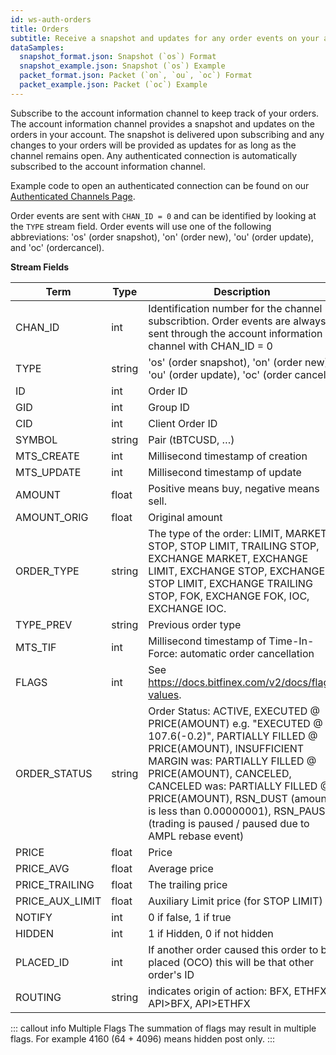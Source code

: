```yaml
---
id: ws-auth-orders
title: Orders
subtitle: Receive a snapshot and updates for any order events on your account.
dataSamples:
  snapshot_format.json: Snapshot (`os`) Format
  snapshot_example.json: Snapshot (`os`) Example
  packet_format.json: Packet (`on`, `ou`, `oc`) Format
  packet_example.json: Packet (`oc`) Example
---
```


Subscribe to the account information channel to keep track of your orders. The
account information channel provides a snapshot and updates on the orders in
your account. The snapshot is delivered upon subscribing and any changes to
your orders will be provided as updates for as long as the channel remains
open. Any authenticated connection is automatically subscribed to the account
information channel. 

Example code to open an authenticated connection can be found on our
[Authenticated Channels Page](/api/guides/ws-auth-channels).

Order events are sent with `CHAN_ID = 0` and can be identified by looking at
the `TYPE` stream field. Order events will use one of the following
abbreviations: 'os' (order snapshot), 'on' (order new), 'ou' (order update),
and 'oc' (ordercancel).

**Stream Fields**

Term | Type | Description
-- | -- | --
CHAN_ID | int | Identification number for the channel subscribtion. Order events are always sent through the account information channel with CHAN_ID = 0
TYPE | string | 'os' (order snapshot), 'on' (order new), 'ou' (order update), 'oc' (order cancel).
ID  |  int  |  Order ID
GID | int |  Group ID
CID | int |  Client Order ID
SYMBOL  |  string  |  Pair (tBTCUSD, …)
MTS_CREATE | int | Millisecond timestamp of creation
MTS_UPDATE | int | Millisecond timestamp of update
AMOUNT  |  float  |  Positive means buy, negative means sell.
AMOUNT_ORIG  |  float  |  Original amount
ORDER_TYPE  |  string  |  The type of the order: LIMIT, MARKET, STOP, STOP LIMIT, TRAILING STOP, EXCHANGE MARKET, EXCHANGE LIMIT, EXCHANGE STOP, EXCHANGE STOP LIMIT, EXCHANGE TRAILING STOP, FOK, EXCHANGE FOK, IOC, EXCHANGE IOC.
TYPE_PREV  |  string  |  Previous order type
MTS_TIF  |  int  |  Millisecond timestamp of Time-In-Force: automatic order cancellation
FLAGS | int | See https://docs.bitfinex.com/v2/docs/flag-values.
ORDER_STATUS  |  string  |  Order Status: ACTIVE, EXECUTED @ PRICE(AMOUNT) e.g. "EXECUTED @ 107.6(-0.2)", PARTIALLY FILLED @ PRICE(AMOUNT), INSUFFICIENT MARGIN was: PARTIALLY FILLED @ PRICE(AMOUNT), CANCELED, CANCELED was: PARTIALLY FILLED @ PRICE(AMOUNT), RSN_DUST (amount is less than 0.00000001), RSN_PAUSE (trading is paused / paused due to AMPL rebase event)
PRICE  |  float  |  Price
PRICE_AVG  |  float  |  Average price
PRICE_TRAILING  |  float  |  The trailing price
PRICE_AUX_LIMIT  |  float  |  Auxiliary Limit price (for STOP LIMIT) 
NOTIFY  |  int  |  0 if false, 1 if true
HIDDEN | int | 1 if Hidden, 0 if not hidden
PLACED_ID  |  int  |  If another order caused this order to be placed (OCO) this will be that other order's ID
ROUTING | string | indicates origin of action: BFX, ETHFX, API>BFX, API>ETHFX

::: callout info Multiple Flags
The summation of flags may result in multiple flags. For example 4160 (64 +
4096) means hidden post only.
:::
